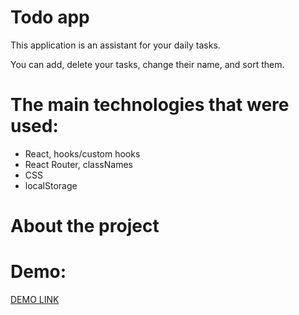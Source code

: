 # Todo app
This application is an assistant for your daily tasks.

You can add, delete your tasks, change their name, and sort them.

# The main technologies that were used:
* React, hooks/custom hooks
* React Router, classNames
* CSS
* localStorage

# About the project


# Demo:
[DEMO LINK](https://mykola-hadupiak.github.io/todo-app/)
